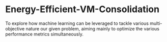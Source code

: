 # Energy-Efficient-VM-Consolidation
To explore how machine learning can be leveraged to tackle various multi-objective nature our given problem, aiming mainly to optimize the various performance metrics simultaneously. 
